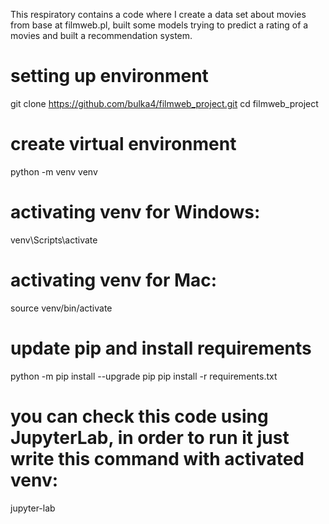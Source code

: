 This respiratory contains a code where I create a data set about movies from base at filmweb.pl, built some models trying to predict a rating of a movies and built a recommendation system.

# setting up environment
git clone https://github.com/bulka4/filmweb_project.git
cd filmweb_project
# create virtual environment
python -m venv venv
# activating venv for Windows:
venv\Scripts\activate
# activating venv for Mac:
source venv/bin/activate
# update pip and install requirements
python -m pip install --upgrade pip
pip install -r requirements.txt
# you can check this code using JupyterLab, in order to run it just write this command with activated venv:
jupyter-lab